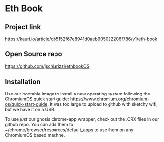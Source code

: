 # Eth Book

## Project link
https://kauri.io/article/db5152f67e8941d0aeb905022206f786/v1/eth-book

## Open Source repo
https://github.com/jschiarizzi/ethbookOS

## Installation 
Use our bootable image to install a new operating system following the ChromiumOS quick start guide: https://www.chromium.org/chromium-os/quick-start-guide. It was too large to upload to github with sketchy wifi, but we have it on a USB.

To use *just* our gnosis chrome-app wrapper, check out the .CRX files in our github repo. You can add them to ~/chrome/browser/resources/default_apps to use them on any ChromiumOS based machne.
